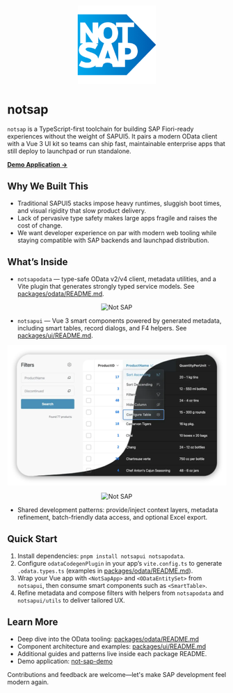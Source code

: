 <p align="center">
  <img src="https://raw.githubusercontent.com/mav-rik/not-sap/main/docs/notsap.png" alt="Not SAP" width="180" />
</p>

# notsap

`notsap` is a TypeScript-first toolchain for building SAP Fiori-ready experiences without the weight of SAPUI5. It pairs a modern OData client with a Vue 3 UI kit so teams can ship fast, maintainable enterprise apps that still deploy to launchpad or run standalone.

**[Demo Application →](https://github.com/mav-rik/not-sap-demo)**

## Why We Built This

- Traditional SAPUI5 stacks impose heavy runtimes, sluggish boot times, and visual rigidity that slow product delivery.
- Lack of pervasive type safety makes large apps fragile and raises the cost of change.
- We want developer experience on par with modern web tooling while staying compatible with SAP backends and launchpad distribution.

## What’s Inside

- `notsapodata` — type-safe OData v2/v4 client, metadata utilities, and a Vite plugin that generates strongly typed service models. See [packages/odata/README.md](./packages/odata/README.md).

<p align="center">
  <img src="https://raw.githubusercontent.com/mav-rik/not-sap/main/docs/odata-query.gif" alt="Not SAP"/>
</p>


- `notsapui` — Vue 3 smart components powered by generated metadata, including smart tables, record dialogs, and F4 helpers. See [packages/ui/README.md](./packages/ui/README.md).


<p align="center">
  <img src="https://raw.githubusercontent.com/mav-rik/not-sap/main/docs/notsapui-table.webp" alt="Not SAP"/>
</p>

<p align="center">
  <img src="https://raw.githubusercontent.com/mav-rik/not-sap-demo/main/docs/table-record.gif" alt="Not SAP"/>
</p>


- Shared development patterns: provide/inject context layers, metadata refinement, batch-friendly data access, and optional Excel export.

## Quick Start

1. Install dependencies: `pnpm install notsapui notsapodata`.
2. Configure `odataCodegenPlugin` in your app’s `vite.config.ts` to generate `.odata.types.ts` (examples in [packages/odata/README.md](./packages/odata/README.md#vite-plugin-setup-for-type-generation)).
3. Wrap your Vue app with `<NotSapApp>` and `<ODataEntitySet>` from `notsapui`, then consume smart components such as `<SmartTable>`.
4. Refine metadata and compose filters with helpers from `notsapodata` and `notsapui/utils` to deliver tailored UX.

## Learn More

- Deep dive into the OData tooling: [packages/odata/README.md](./packages/odata/README.md)
- Component architecture and examples: [packages/ui/README.md](./packages/ui/README.md)
- Additional guides and patterns live inside each package README.
- Demo application: [not-sap-demo](https://github.com/mav-rik/not-sap-demo)

Contributions and feedback are welcome—let's make SAP development feel modern again.
